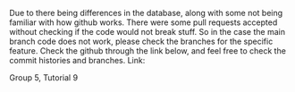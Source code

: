 Due to there being differences in the database, along with some not being familiar with how github works. There were some pull requests accepted without checking if the code would not break stuff. So in the case the main branch code does not work, please check the branches for the specific feature.
Check the github through the link below, and feel free to check the commit histories and branches.
Link: 

Group 5, Tutorial 9
